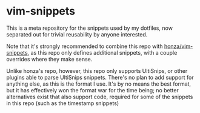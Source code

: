 # vim-snippets

This is a meta repository for the snippets used by my dotfiles, now separated out for trivial reusability by anyone interested.

Note that it's strongly recommended to combine this repo with [honza/vim-snippets](https://github.com/honza/vim-snippets), as this repo only defines additional snippets, with a couple overrides where they make sense.

Unlike honza's repo, however, this repo only supports UltiSnips, or other plugins able to parse UltiSnips snippets. There's no plan to add support for anything else, as this is the format I use. It's by no means the best format, but it has effectively won the format war for the time being; no better alternatives exist that also support code, required for some of the snippets in this repo (such as the timestamp snippets)
